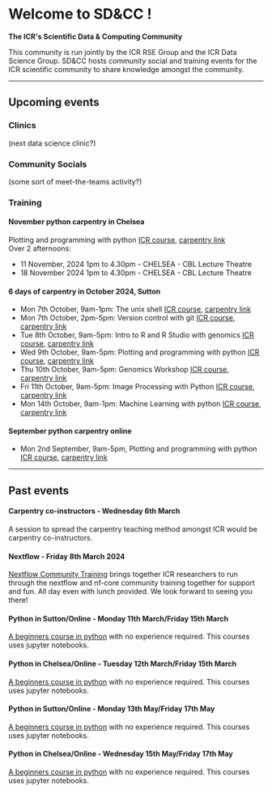 
# Welcome to SD&CC !
**The ICR's Scientific Data & Computing Community**

This community is run jointly by the ICR RSE Group and the ICR Data Science Group. SD&CC hosts community social and training events for the ICR scientific community to share knowledge amongst the community.

---  

## Upcoming events

### Clinics
(next data science clinic?)

### Community Socials
(some sort of meet-the-teams activity?)

### Training

#### November python carpentry in Chelsea
Plotting and programming with python [ICR course](https://training.icr.ac.uk/coursed.php?course=1200), [carpentry link](xxx)  
Over 2 afternoons:  
- 11 November, 2024 1pm to 4.30pm - CHELSEA - CBL Lecture Theatre  
- 18 November 2024 1pm to 4.30pm - CHELSEA - CBL Lecture Theatre  
    
#### 6 days of carpentry in October 2024, Sutton
- Mon 7th October, 9am-1pm: The unix shell [ICR course](https://training.icr.ac.uk/coursed.php?course=1215), [carpentry link]([xxx](https://icr-sd-cc.github.io/2024-10-07-ICR-UNIX/))  
- Mon 7th October, 2pm-5pm: Version control with git [ICR course](https://training.icr.ac.uk/coursed.php?course=1216), [carpentry link]([xxx](https://icr-sd-cc.github.io/2024-10-07-ICR-GIT/))  
- Tue 8th October, 9am-5pm: Intro to R and R Studio with genomics [ICR course](https://training.icr.ac.uk/coursed.php?course=1218), [carpentry link]([xxx](https://icr-sd-cc.github.io/2024-10-08-ICR-R/))  
- Wed 9th October, 9am-5pm: Plotting and programming with python [ICR course](https://training.icr.ac.uk/coursed.php?course=1200), [carpentry link](https://icr-sd-cc.github.io/2024-10-09-ICR/)  
- Thu 10th October, 9am-5pm: Genomics Workshop [ICR course](https://training.icr.ac.uk/coursed.php?course=1219), [carpentry link]([xxx](https://icr-sd-cc.github.io/2024-10-10-ICR-GENOMICS/))  
- Fri 11th October, 9am-5pm: Image Processing with Python [ICR course](https://training.icr.ac.uk/coursed.php?course=1217), [carpentry link]([xxx](https://icr-sd-cc.github.io/2024-10-11-ICR-IMAGE/))    
- Mon 14th October, 9am-1pm: Machine Learning with python [ICR course](https://training.icr.ac.uk/coursed.php?course=1215), [carpentry link]([xxx](https://icr-sd-cc.github.io/2024-10-14-ICR-ML/))  


#### September python carpentry online
- Mon 2nd September, 9am-5pm, Plotting and programming with python [ICR course](https://training.icr.ac.uk/coursed.php?course=1200), [carpentry link](https://icr-sd-cc.github.io/2024-09-02-ICR/)  

---  

## Past events

#### Carpentry co-instructors - Wednesday 6th March
A session to spread the carpentry teaching method amongst ICR would be carpentry co-instructors.

#### Nextflow - Friday 8th March 2024
[Nextflow Community Training](https://training.icr.ac.uk/coursed.php?course=1087) brings together ICR researchers to run through the nextflow and nf-core community training together for support and fun. All day even with lunch provided. We look forward to seeing you there!

#### Python in Sutton/Online - Monday 11th March/Friday 15th March
[A beginners course in python](https://training.icr.ac.uk/coursed.php?course=544) with no experience required. This courses uses jupyter notebooks.

#### Python in Chelsea/Online - Tuesday 12th March/Friday 15th March
[A beginners course in python](https://training.icr.ac.uk/coursed.php?course=544) with no experience required. This courses uses jupyter notebooks.

#### Python in Sutton/Online - Monday 13th May/Friday 17th May
[A beginners course in python](https://training.icr.ac.uk/coursed.php?course=544) with no experience required. This courses uses jupyter notebooks.

#### Python in Chelsea/Online - Wednesday 15th May/Friday 17th May
[A beginners course in python](https://training.icr.ac.uk/coursed.php?course=544) with no experience required. This courses uses jupyter notebooks.

